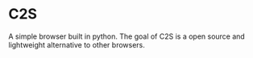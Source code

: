 # C2S
 A simple browser built in python.
The goal of C2S is a open source and lightweight alternative to other browsers.
